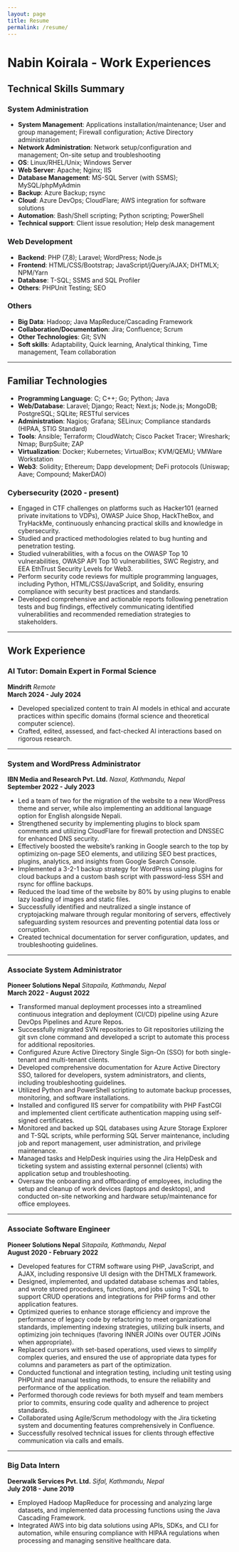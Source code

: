 ```yaml
---
layout: page
title: Resume
permalink: /resume/
---
```


# Nabin Koirala - Work Experiences

## Technical Skills Summary

### System Administration
- **System Management**: Applications installation/maintenance; User and group management; Firewall configuration; Active Directory administration
- **Network Administration**: Network setup/configuration and management; On-site setup and troubleshooting
- **OS**: Linux/RHEL/Unix; Windows Server
- **Web Server**: Apache; Nginx; IIS
- **Database Management**: MS-SQL Server (with SSMS); MySQL/phpMyAdmin
- **Backup**: Azure Backup; rsync
- **Cloud**: Azure DevOps; CloudFlare; AWS integration for software solutions
- **Automation**: Bash/Shell scripting; Python scripting; PowerShell
- **Technical support**: Client issue resolution; Help desk management

### Web Development
- **Backend**: PHP (7,8); Laravel; WordPress; Node.js
- **Frontend**: HTML/CSS/Bootstrap; JavaScript/jQuery/AJAX; DHTMLX; NPM/Yarn
- **Database**: T-SQL; SSMS and SQL Profiler
- **Others**: PHPUnit Testing; SEO

### Others
- **Big Data**: Hadoop; Java MapReduce/Cascading Framework
- **Collaboration/Documentation**: Jira; Confluence; Scrum
- **Other Technologies**: Git; SVN
- **Soft skills**: Adaptability, Quick learning, Analytical thinking, Time management, Team collaboration

---

## Familiar Technologies
- **Programming Language**: C; C++; Go; Python; Java
- **Web/Database**: Laravel; Django; React; Next.js; Node.js; MongoDB; PostgreSQL; SQLite; RESTful services
- **Administration**: Nagios; Grafana; SELinux; Compliance standards (HIPAA, STIG Standard)
- **Tools**: Ansible; Terraform; CloudWatch; Cisco Packet Tracer; Wireshark; Nmap; BurpSuite; ZAP
- **Virtualization**: Docker; Kubernetes; VirtualBox; KVM/QEMU; VMWare Workstation
- **Web3**: Solidity; Ethereum; Dapp development; DeFi protocols (Uniswap; Aave; Compound; MakerDAO)

### Cybersecurity (2020 - present)
- Engaged in CTF challenges on platforms such as Hacker101 (earned private invitations to VDPs), OWASP Juice Shop, HackTheBox, and TryHackMe, continuously enhancing practical skills and knowledge in cybersecurity.
- Studied and practiced methodologies related to bug hunting and penetration testing.
- Studied vulnerabilities, with a focus on the OWASP Top 10 vulnerabilities, OWASP API Top 10 vulnerabilities, SWC Registry, and EEA EthTrust Security Levels for Web3.
- Perform security code reviews for multiple programming languages, including Python, HTML/CSS/JavaScript, and Solidity, ensuring compliance with security best practices and standards.
- Developed comprehensive and actionable reports following penetration tests and bug findings, effectively communicating identified vulnerabilities and recommended remediation strategies to stakeholders.

---

## Work Experience

### AI Tutor: Domain Expert in Formal Science
**Mindrift** *Remote*  
**March 2024 - July 2024**
- Developed specialized content to train AI models in ethical and accurate practices within specific domains (formal science and theoretical computer science).
- Crafted, edited, assessed, and fact-checked AI interactions based on rigorous research.

---

### System and WordPress Administrator
**IBN Media and Research Pvt. Ltd.** *Naxal, Kathmandu, Nepal*  
**September 2022 - July 2023**
- Led a team of two for the migration of the website to a new WordPress theme and server, while also implementing an additional language option for English alongside Nepali.
- Strengthened security by implementing plugins to block spam comments and utilizing CloudFlare for firewall protection and DNSSEC for enhanced DNS security.
- Effectively boosted the website’s ranking in Google search to the top by optimizing on-page SEO elements, and utilizing SEO best practices, plugins, analytics, and insights from Google Search Console.
- Implemented a 3-2-1 backup strategy for WordPress using plugins for cloud backups and a custom bash script with password-less SSH and rsync for offline backups.
- Reduced the load time of the website by 80% by using plugins to enable lazy loading of images and static files.
- Successfully identified and neutralized a single instance of cryptojacking malware through regular monitoring of servers, effectively safeguarding system resources and preventing potential data loss or corruption.
- Created technical documentation for server configuration, updates, and troubleshooting guidelines.

---

### Associate System Administrator
**Pioneer Solutions Nepal** *Sitapaila, Kathmandu, Nepal*  
**March 2022 - August 2022**
- Transformed manual deployment processes into a streamlined continuous integration and deployment (CI/CD) pipeline using Azure DevOps Pipelines and Azure Repos.
- Successfully migrated SVN repositories to Git repositories utilizing the git svn clone command and developed a script to automate this process for additional repositories.
- Configured Azure Active Directory Single Sign-On (SSO) for both single-tenant and multi-tenant clients.
- Developed comprehensive documentation for Azure Active Directory SSO, tailored for developers, system administrators, and clients, including troubleshooting guidelines.
- Utilized Python and PowerShell scripting to automate backup processes, monitoring, and software installations.
- Installed and configured IIS server for compatibility with PHP FastCGI and implemented client certificate authentication mapping using self-signed certificates.
- Monitored and backed up SQL databases using Azure Storage Explorer and T-SQL scripts, while performing SQL Server maintenance, including job and report management, user administration, and privilege maintenance.
- Managed tasks and HelpDesk inquiries using the Jira HelpDesk and ticketing system and assisting external personnel (clients) with application setup and troubleshooting.
- Oversaw the onboarding and offboarding of employees, including the setup and cleanup of work devices (laptops and desktops), and conducted on-site networking and hardware setup/maintenance for office employees.

---

### Associate Software Engineer
**Pioneer Solutions Nepal** *Sitapaila, Kathmandu, Nepal*  
**August 2020 - February 2022**
- Developed features for CTRM software using PHP, JavaScript, and AJAX, including responsive UI design with the DHTMLX framework.
- Designed, implemented, and updated database schemas and tables, and wrote stored procedures, functions, and jobs using T-SQL to support CRUD operations and integrations for PHP forms and other application features.
- Optimized queries to enhance storage efficiency and improve the performance of legacy code by refactoring to meet organizational standards, implementing indexing strategies, utilizing bulk inserts, and optimizing join techniques (favoring INNER JOINs over OUTER JOINs when appropriate).
- Replaced cursors with set-based operations, used views to simplify complex queries, and ensured the use of appropriate data types for columns and parameters as part of the optimization.
- Conducted functional and integration testing, including unit testing using PHPUnit and manual testing methods, to ensure the reliability and performance of the application.
- Performed thorough code reviews for both myself and team members prior to commits, ensuring code quality and adherence to project standards.
- Collaborated using Agile/Scrum methodology with the Jira ticketing system and documenting features comprehensively in Confluence.
- Successfully resolved technical issues for clients through effective communication via calls and emails.

---

### Big Data Intern
**Deerwalk Services Pvt. Ltd.** *Sifal, Kathmandu, Nepal*  
**July 2018 - June 2019**
- Employed Hadoop MapReduce for processing and analyzing large datasets, and implemented data processing functions using the Java Cascading Framework.
- Integrated AWS into big data solutions using APIs, SDKs, and CLI for automation, while ensuring compliance with HIPAA regulations when processing and managing sensitive healthcare data.
